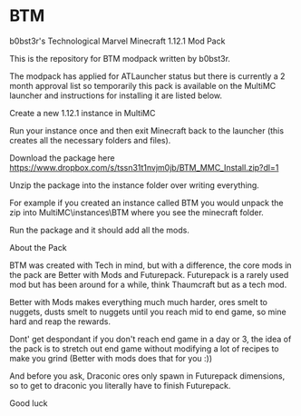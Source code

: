 # BTM
b0bst3r's Technological Marvel Minecraft 1.12.1 Mod Pack

This is the repository for BTM modpack written by b0bst3r.

The modpack has applied for ATLauncher status but there is currently a 2 month approval list so temporarily this pack is available on the MultiMC launcher and instructions for installing it are listed below.

Create a new 1.12.1 instance in MultiMC

Run your instance once and then exit Minecraft back to the launcher (this creates all the necessary folders and files).

Download the package here https://www.dropbox.com/s/tssn31t1nvjm0jb/BTM_MMC_Install.zip?dl=1

Unzip the package into the instance folder over writing everything.

For example if you created an instance called BTM you would unpack the zip into MultiMC\instances\BTM where you see the minecraft folder.

Run the package and it should add all the mods.

About the Pack

BTM was created with Tech in mind, but with a difference, the core mods in the pack are Better with Mods and Futurepack.  Futurepack is a rarely used mod but has been around for a while, think Thaumcraft but as a tech mod.

Better with Mods makes everything much much harder, ores smelt to nuggets, dusts smelt to nuggets until you reach mid to end game, so mine hard and reap the rewards.

Dont' get despondant if you don't reach end game in a day or 3, the idea of the pack is to stretch out end game without modifying a lot of recipes to make you grind (Better with mods does that for you :))

And before you ask, Draconic ores only spawn in Futurepack dimensions, so to get to draconic you literally have to finish Futurepack.

Good luck
